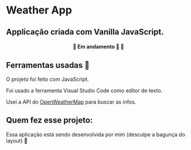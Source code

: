 # Weather App
 
## Applicação criada com Vanilla JavaScript.

<h4 align="center">
	🚧   Em andamento 🚀 🚧
</h4>

## Ferramentas usadas 🧰

O projeto foi feito com JavaScript.

Foi usado a ferramenta Visual Studio Code como editor de texto.

Usei a API do <a href="https://openweathermap.org/">OpenWeatherMap</a> para buscar as infos.

## Quem fez esse projeto:

Essa aplicação está sendo desenvolvida por mim (desculpe a bagunça do layout) 🎨
